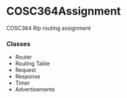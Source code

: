 # COSC364Assignment
COSC364 Rip routing assignment

<H3>Classes</h3>
<ul>
  <li>Router</li>
  <li>Routing Table</li>
  <li>Request</li>
  <li>Response</li>
  <li>Timer</li>
  <li>Advertisements</li>
</ul
